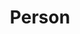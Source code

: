 ---
title: Person
permalink: /Person
type: Class
subclass-of: https://schema.org/Person
subclass-chain:
  - https://schema.org/Thing
class-comment: A person (alive, dead, undead, or fictional).
properties: 
  - 
    property: /adventurerRank
    rangeIncludes: 
      - /GuildRank
    comment: The adventurer guild rank level of a person.
  - 
    property: /race
    rangeIncludes: 
      - https://schema.org/Text
    comment: The race of the person, e.g. Ailuranthrope.
super-properties:
  - 
    class: https://schema.org/Person
    properties:
      - 
        property: https://schema.org/gender
        rangeIncludes: 
          - https://schema.org/GenderType
          - https://schema.org/Text
        comment: Gender of the person.
      - 
        property: https://schema.org/height
        rangeIncludes: 
          - https://schema.org/Distance
          - https://schema.org/QuantitativeValue
        comment: The height of the person.
      - 
        property: https://schema.org/homeLocation
        rangeIncludes: 
          - https://schema.org/Place
        comment: A contact location for the person's residence.
      - 
        property: https://schema.org/jobTitle
        rangeIncludes: 
          - https://schema.org/DefinedTerm
          - https://schema.org/Text
        comment: The job title of the person.
  - 
    class: https://schema.org/Thing
    properties: 
      -
        property: https://schema.org/description
        rangeIncludes: 
          - https://schema.org/Text
        comment: A description of the person.
      - 
        property: https://schema.org/url
        rangeIncludes: 
          - https://schema.org/URL
        comment: URL of the person.
---